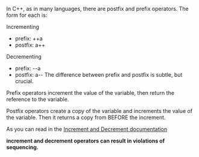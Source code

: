 In C++, as in many languages, there are postfix and prefix operators.
The form for each is:

Incrementing

* prefix: ++a
* postfix: a++ 

Decrementing

* prefix: --a
* postfix: a--
The difference between prefix and postfix is subtle, but crucial.

Prefix operators increment the value of the variable, then return the reference to the variable.

Postfix operators create a copy of the variable and increments the value of the variable. Then it returns a copy from BEFORE the increment.

As you can read in the [Increment and Decrement documentation](https://en.cppreference.com/w/cpp/language/operator_incdec)

**increment and decrement operators can result in violations of sequencing.**

